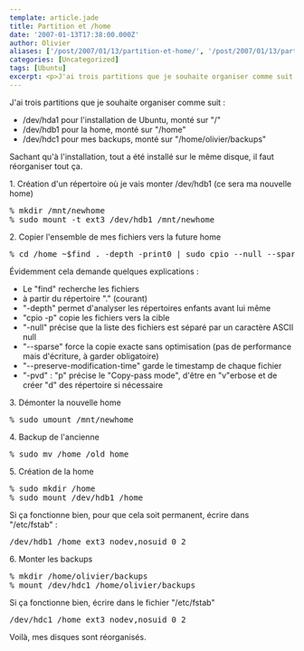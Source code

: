 ```yaml
---
template: article.jade
title: Partition et /home
date: '2007-01-13T17:38:00.000Z'
author: Olivier
aliases: ['/post/2007/01/13/partition-et-home/', '/post/2007/01/13/partition-et-home/']
categories: [Uncategorized]
tags: [Ubuntu]
excerpt: <p>J'ai trois partitions que je souhaite organiser comme suit :</p> <ul> <li>/dev/hda1 pour l'installation de Ubuntu, monté sur &quot;/&quot;</li> <li>/dev/hdb1 pour la home, monté sur &quot;/home&quot;</li> <li>/dev/hdc1 pour mes backups, monté sur &quot;/home/olivier/backups&quot;</li> </ul> <p>Sachant qu'à l'installation, tout a été installé sur le même disque, il faut réorganiser tout ça.</p>
---
```


<p>J'ai trois partitions que je souhaite organiser comme suit :</p> <ul> <li>/dev/hda1 pour l'installation de Ubuntu, monté sur &quot;/&quot;</li> <li>/dev/hdb1 pour la home, monté sur &quot;/home&quot;</li> <li>/dev/hdc1 pour mes backups, monté sur &quot;/home/olivier/backups&quot;</li> </ul> <p>Sachant qu'à l'installation, tout a été installé sur le même disque, il faut réorganiser tout ça.</p>
<!--more-->
<p>1. Création d'un répertoire où je vais monter /dev/hdb1 (ce sera ma nouvelle home)</p> 
<pre class="prettyprint lang-bsh">
% mkdir /mnt/newhome
% sudo mount -t ext3 /dev/hdb1 /mnt/newhome 
</pre> 
<p>2. Copier l'ensemble de mes fichiers vers la future home</p>
<pre class="prettyprint lang-bsh">
% cd /home ~$find . -depth -print0 | sudo cpio --null --sparse --preserve-modification-time -pvd /mnt/newhome 
</pre> 
<p>Évidemment cela demande quelques explications :</p> <ul> <li>Le &quot;find&quot; recherche les fichiers</li> <li>à partir du répertoire &quot;.&quot; (courant)</li> <li>&quot;-depth&quot; permet d'analyser les répertoires enfants avant lui même</li> <li>&quot;cpio -p&quot; copie les fichiers vers la cible</li> <li>&quot;-null&quot; précise que la liste des fichiers est séparé par un caractère ASCII null</li> <li>&quot;--sparse&quot; force la copie exacte sans optimisation (pas de performance mais d'écriture, à garder obligatoire)</li> <li>&quot;--preserve-modification-time&quot; garde le timestamp de chaque fichier</li> <li>&quot;-pvd&quot; : &quot;p&quot; précise le &quot;Copy-pass mode&quot;, d'être en &quot;v&quot;erbose et de créer &quot;d&quot; des répertoire si nécessaire</li> </ul> <p>3. Démonter la nouvelle home</p> 
<pre class="prettyprint lang-bsh">
% sudo umount /mnt/newhome 
</pre> 
<p>4. Backup de l'ancienne</p> 
<pre class="prettyprint lang-bsh">
% sudo mv /home /old_home 
</pre> 
<p>5. Création de la home</p> 
<pre class="prettyprint lang-bsh">
% sudo mkdir /home
% sudo mount /dev/hdb1 /home
</pre> 
<p>Si ça fonctionne bien, pour que cela soit permanent, écrire dans &quot;/etc/fstab&quot; :</p> 
<pre class="prettyprint lang-bsh">
/dev/hdb1 /home ext3 nodev,nosuid 0 2 
</pre> 
<p>6. Monter les backups</p> 
<pre class="prettyprint lang-bsh">
% mkdir /home/olivier/backups
% mount /dev/hdc1 /home/olivier/backups 
</pre>
 <p>Si ça fonctionne bien, écrire dans le fichier &quot;/etc/fstab&quot;</p> 
<pre class="prettyprint">
/dev/hdc1 /home ext3 nodev,nosuid 0 2
</pre> 
<p>Voilà, mes disques sont réorganisés.</p>

